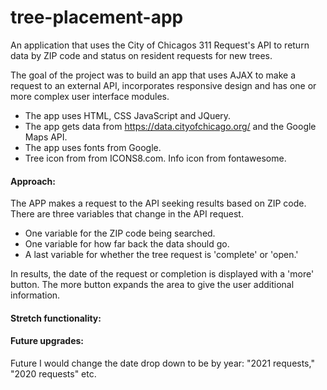 # tree-placement-app 

An application that uses the City of Chicagos 311 Request's API to return data by ZIP code and status on resident requests for new trees. 


The goal of the project was to build an app that uses AJAX to make a request to an external API, incorporates responsive design and has one or more complex user interface modules. 


  - The app uses HTML, CSS JavaScript and JQuery.
  - The app gets data from https://data.cityofchicago.org/ and the Google Maps API.
  - The app uses fonts from Google.
  - Tree icon from from ICONS8.com. Info icon from fontawesome.

#### Approach:  

The APP makes a request to the API seeking results based on ZIP code. There are three variables that change in the API request.
  - One variable for the ZIP code being searched. 
  - One variable for how far back the data should go.
  - A last variable for whether the tree request is 'complete' or 'open.'

In results, the date of the request or completion is displayed with a 'more' button. The more button expands the area to give the user additional information.

#### Stretch functionality:


#### Future upgrades: 

Future I would change the date drop down to be by year: "2021 requests," "2020 requests" etc.



